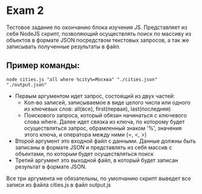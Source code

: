 # Exam 2

Тестовое задание по окончанию блока изучения JS. Представляет из себя NodeJS скрипт, позволяющий осуществлять поиск по массиву из объектов в формате JSON посредством текстовых запросов, а так же записывать полученные результаты в файл.

## Пример команды:

`
node cities.js "all where %city%=Москва" "./cities.json" "./output.json"
`

- Первым аргументом идет запрос, состоящий из двух частей:
	- Кол-во записей, записываемое в виде целого числа или одного из ключевых слов: all(все), first(первая), last(последняя)
	- Поискового запроса, который обязан начинаться с ключевого слова where. Далее идет связка из ключа, по которому будет осуществляться запрос, обрамленный знаком '%', значения этого ключа, и оператора между ними (=, <, >)
- Второй аргумент это входной файл с данными. Данные должны быть записаны в формате JSON и представлять из себя массив с объектами, по которым будет осуществляться поиск
- Третий аргумент это выходной файл, в который будет записан результат в формате JSON. 

Все три аргумента не обязательны, по умолчанию скрипт выведет все записи из файла cities.js в файл output.js
